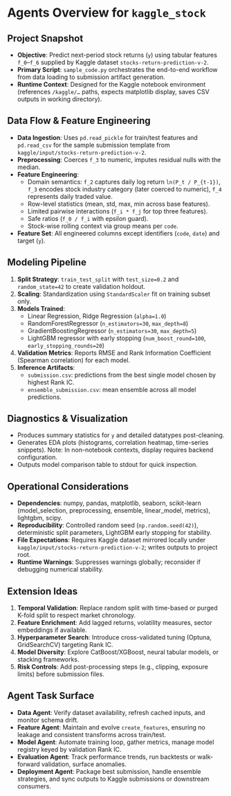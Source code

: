 # Agents Overview for `kaggle_stock`

## Project Snapshot
- **Objective**: Predict next-period stock returns (`y`) using tabular features `f_0`–`f_6` supplied by Kaggle dataset `stocks-return-prediction-v-2`.
- **Primary Script**: `sample_code.py` orchestrates the end-to-end workflow from data loading to submission artifact generation.
- **Runtime Context**: Designed for the Kaggle notebook environment (references `/kaggle/…` paths, expects matplotlib display, saves CSV outputs in working directory).

## Data Flow & Feature Engineering
- **Data Ingestion**: Uses `pd.read_pickle` for train/test features and `pd.read_csv` for the sample submission template from `kaggle/input/stocks-return-prediction-v-2`.
- **Preprocessing**: Coerces `f_3` to numeric, imputes residual nulls with the median.
- **Feature Engineering**:
  - Domain semantics: `f_2` captures daily log return `ln(P_t / P_{t-1})`, `f_3` encodes stock industry category (later coerced to numeric), `f_4` represents daily traded value.
  - Row-level statistics (mean, std, max, min across base features).
  - Limited pairwise interactions (`f_i * f_j` for top three features).
  - Safe ratios (`f_0 / f_i` with epsilon guard).
  - Stock-wise rolling context via group means per `code`.
- **Feature Set**: All engineered columns except identifiers (`code`, `date`) and target (`y`).

## Modeling Pipeline
1. **Split Strategy**: `train_test_split` with `test_size=0.2` and `random_state=42` to create validation holdout.
2. **Scaling**: Standardization using `StandardScaler` fit on training subset only.
3. **Models Trained**:
   - Linear Regression, Ridge Regression (`alpha=1.0`)
   - RandomForestRegressor (`n_estimators=30`, `max_depth=8`)
   - GradientBoostingRegressor (`n_estimators=30`, `max_depth=5`)
   - LightGBM regressor with early stopping (`num_boost_round=100`, `early_stopping_rounds=20`)
4. **Validation Metrics**: Reports RMSE and Rank Information Coefficient (Spearman correlation) for each model.
5. **Inference Artifacts**:
   - `submission.csv`: predictions from the best single model chosen by highest Rank IC.
   - `ensemble_submission.csv`: mean ensemble across all model predictions.

## Diagnostics & Visualization
- Produces summary statistics for `y` and detailed datatypes post-cleaning.
- Generates EDA plots (histograms, correlation heatmap, time-series snippets). Note: In non-notebook contexts, display requires backend configuration.
- Outputs model comparison table to stdout for quick inspection.

## Operational Considerations
- **Dependencies**: numpy, pandas, matplotlib, seaborn, scikit-learn (model_selection, preprocessing, ensemble, linear_model, metrics), lightgbm, scipy.
- **Reproducibility**: Controlled random seed (`np.random.seed(42)`), deterministic split parameters, LightGBM early stopping for stability.
- **File Expectations**: Requires Kaggle dataset mirrored locally under `kaggle/input/stocks-return-prediction-v-2`; writes outputs to project root.
- **Runtime Warnings**: Suppresses warnings globally; reconsider if debugging numerical stability.

## Extension Ideas
1. **Temporal Validation**: Replace random split with time-based or purged K-fold split to respect market chronology.
2. **Feature Enrichment**: Add lagged returns, volatility measures, sector embeddings if available.
3. **Hyperparameter Search**: Introduce cross-validated tuning (Optuna, GridSearchCV) targeting Rank IC.
4. **Model Diversity**: Explore CatBoost/XGBoost, neural tabular models, or stacking frameworks.
5. **Risk Controls**: Add post-processing steps (e.g., clipping, exposure limits) before submission files.

## Agent Task Surface
- **Data Agent**: Verify dataset availability, refresh cached inputs, and monitor schema drift.
- **Feature Agent**: Maintain and evolve `create_features`, ensuring no leakage and consistent transforms across train/test.
- **Model Agent**: Automate training loop, gather metrics, manage model registry keyed by validation Rank IC.
- **Evaluation Agent**: Track performance trends, run backtests or walk-forward validation, surface anomalies.
- **Deployment Agent**: Package best submission, handle ensemble strategies, and sync outputs to Kaggle submissions or downstream consumers.
